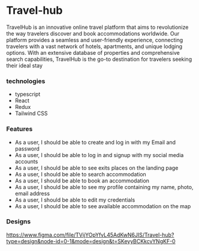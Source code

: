 # Travel-hub
TravelHub is an innovative online travel platform that aims to revolutionize the way travelers discover and book accommodations worldwide. Our platform provides a seamless and user-friendly experience, connecting travelers with a vast network of hotels, apartments, and unique lodging options. With an extensive database of properties and comprehensive search capabilities, TravelHub is the go-to destination for travelers seeking their ideal stay

### technologies
- typescript
- React  
- Redux
- Tailwind CSS


### Features
- As a user, I should be able to create and log in with my Email and password
- As a user, I should be able to log in and signup with my social media accounts
- As a user, I should be able to see exits places on the landing page
- As a user, I should be able to search accommodation
- As a user, I should be able to book an accommodation
- As a user, I should be able to see my profile containing my name, photo, email address
- As a user, I should be able to edit my credentials
- As a user, I should be able to see available accommodation on the map 
### Designs
https://www.figma.com/file/TVijYOpYfvL45AdKwN6JIS/Travel-hub?type=design&node-id=0-1&mode=design&t=SKeyyBCKkcvYNgKF-0
